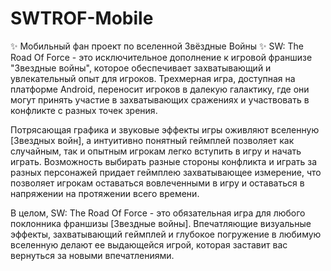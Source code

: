 # SWTROF-Mobile
 ✨ Мобильный фан проект по вселенной Звёздные Войны ✨ 
SW: The Road Of Force - это исключительное дополнение к игровой франшизе "Звездные войны", которое обеспечивает захватывающий и увлекательный опыт для игроков. Трехмерная игра, доступная на платформе Android, переносит игроков в далекую галактику, где они могут принять участие в захватывающих сражениях и участвовать в конфликте с разных точек зрения.

Потрясающая графика и звуковые эффекты игры оживляют вселенную [Звездных войн], а интуитивно понятный геймплей позволяет как случайным, так и опытным игрокам легко вступить в игру и начать играть. Возможность выбирать разные стороны конфликта и играть за разных персонажей придает геймплею захватывающее измерение, что позволяет игрокам оставаться вовлеченными в игру и оставаться в напряжении на протяжении всего времени.

В целом, SW: The Road Of Force - это обязательная игра для любого поклонника франшизы [Звездные войны]. Впечатляющие визуальные эффекты, захватывающий геймплей и глубокое погружение в любимую вселенную делают ее выдающейся игрой, которая заставит вас вернуться за новыми впечатлениями.

